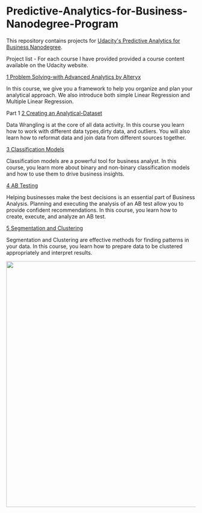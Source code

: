 # Predictive-Analytics-for-Business-Nanodegree-Program

This repository contains projects for [Udacity's Predictive Analytics for Business Nanodegree](https://www.udacity.com/course/predictive-analytics-for-business-nanodegree--nd008).


Project list - For each course I have provided provided a course content available on the Udacity website.



[1 Problem Solving-with Advanced Analytics by Alteryx](https://github.com/EmilKos/Predictive-Analytics-for-Business-Nanodegree-Program/tree/master/1-Problem-Solving-with-Advanced-Analytics-by-Alteryx)

In this course, we give you a framework to help you organize and plan your analytical approach. We also introduce both simple Linear Regression and Multiple Linear Regression.

Part 1 [2 Creating an Analytical-Dataset](https://github.com/EmilKos/Predictive-Analytics-for-Business-Nanodegree-Program/tree/master/2-Creating-an-Analytical-Dataset)

Data Wrangling is at the core of all data activity. In this course you learn how to work with different data types,dirty data, and outliers. You will also learn how to reformat data and join data from different sources together.

[3 Classification Models](https://github.com/EmilKos/Predictive-Analytics-for-Business-Nanodegree-Program/tree/master/3-Classification-Models)	

Classification models are a powerful tool for business analyst. In this course, you learn more about binary and non-binary classification models and how to use them to drive business insights.

[4 AB Testing](https://github.com/EmilKos/Predictive-Analytics-for-Business-Nanodegree-Program/tree/master/4-AB-Testing)

Helping businesses make the best decisions is an essential part of Business Analysis. Planning and executing the analysis of an AB test allow you to provide confident recommendations. In this course, you learn how to create, execute, and analyze an AB test.

[5 Segmentation and Clustering](https://github.com/EmilKos/Predictive-Analytics-for-Business-Nanodegree-Program/tree/master/5-Segmentation-and-Clustering)

Segmentation and Clustering are effective methods for finding patterns in your data. In this course, you learn how to prepare data to be clustered appropriately and interpret results.

<img src="https://s3-us-west-2.amazonaws.com/udacity-printer/production/certificates/7e4a0be5-b6b5-4fa8-b181-408a12319a63.svg" width="846" height="652">


